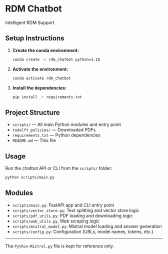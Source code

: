 # RDM Chatbot
Intelligent RDM Support

## Setup Instructions

1. **Create the conda environment:**

   ```bash
   conda create -n rdm_chatbot python=3.10
   ```

2. **Activate the environment:**

   ```bash
   conda activate rdm_chatbot
   ```

3. **Install the dependencies:**

   ```bash
   pip install -r requirements.txt
   ```


## Project Structure

- `scripts/` — All main Python modules and entry point
- `tudelft_policies/` — Downloaded PDFs
- `requirements.txt` — Python dependencies
- `README.md` — This file

## Usage

Run the chatbot API or CLI from the `scripts/` folder:

```bash
python scripts/main.py
```

## Modules
- `scripts/main.py`: FastAPI app and CLI entry point
- `scripts/vector_store.py`: Text splitting and vector store logic
- `scripts/pdf_utils.py`: PDF loading and downloading logic
- `scripts/web_utils.py`: Web scraping logic
- `scripts/mistral_model.py`: Mistral model loading and answer generation
- `scripts/config.py`: Configuration (URLs, model names, tokens, etc.)

---

The `Python-Mistral.py` file is kept for reference only.
